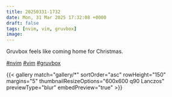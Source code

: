 ```yaml
---
title: 20250331-1732
date: Mon, 31 Mar 2025 17:32:08 +0000
draft: false
tags: [nvim, vim, gruvbox]
image: 
---
```


Gruvbox feels like coming home for Christmas.

[#nvim](https://mastodon.bofhers.es/tags/nvim) [#vim](https://mastodon.bofhers.es/tags/vim) [#gruvbox](https://mastodon.bofhers.es/tags/gruvbox)

{{< gallery match="gallery/*" sortOrder="asc" rowHeight="150" margins="5" thumbnailResizeOptions="600x600 q90 Lanczos" previewType="blur" embedPreview="true" >}}

